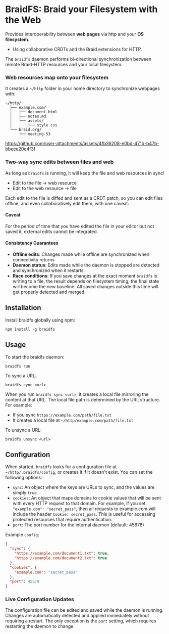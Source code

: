 # BraidFS: Braid your Filesystem with the Web

Provides interoperability between **web pages** via http and your **OS filesystem**.
  - Using collaborative CRDTs and the Braid extensions for HTTP.

The `braidfs` daemon performs bi-directional synchronization between remote Braid-HTTP resources and your local filesystem.

### Web resources map onto your filesystem

It creates a `~/http` folder in your home directory to synchronize webpages with:

```
~/http/
  ├── example.com/
  │   ├── document.html
  │   ├── notes.md
  │   └── assets/
  │       └── style.css
  └── braid.org/
      └── meeting-53
```


https://github.com/user-attachments/assets/4fb36208-e0bd-471b-b47b-bbeee20e4f3f



### Two-way sync edits between files and web

As long as `braidfs` is running, it will keep the file and web resources in
sync!

 - Edit to the file → web resource
 - Edit to the web resource → file

Each edit to the file is diffed and sent as a CRDT patch, so you can edit
files offline, and even collaboratively edit them, with one caveat:

#### Caveat

For the period of time that you have edited the file in your editor but not
saved it, external edits cannot be integrated.

#### Consistency Guarantees

- **Offline edits**: Changes made while offline are synchronized when connectivity returns
- **Daemon status**: Edits made while the daemon is stopped are detected and synchronized when it restarts
- **Race conditions**: If you save changes at the exact moment `braidfs` is writing to a file, the result depends on filesystem timing; the final state will become the new baseline. All saved changes outside this time will get properly detected and merged.

## Installation

Install braidfs globally using npm:

```
npm install -g braidfs
```

## Usage

To start the braidfs daemon:

```
braidfs run
```

To sync a URL:

```
braidfs sync <url>
```

When you run `braidfs sync <url>`, it creates a local file mirroring the content at that URL. The local file path is determined by the URL structure. For example:

- If you sync `https://example.com/path/file.txt`
- It creates a local file at `~/http/example.com/path/file.txt`

To unsync a URL:

```
braidfs unsync <url>
```

## Configuration

When started, `braidfs` looks for a configuration file at `~/http/.braidfs/config`, or creates it if it doesn't exist. You can set the following options:

- `sync`: An object where the keys are URLs to sync, and the values are simply `true`
- `cookies`: An object that maps domains to cookie values that will be sent with every HTTP request to that domain. For example, if you set `"example.com": "secret_pass"`, then all requests to example.com will include the header `Cookie: secret_pass`. This is useful for accessing protected resources that require authentication.
- `port`: The port number for the internal daemon (default: 45678)

Example `config`:

```json
{
  "sync": {
    "https://example.com/document1.txt": true,
    "https://example.com/document2.txt": true
  },
  "cookies": {
    "example.com": "secret_pass"
  },
  "port": 45678
}
```

### Live Configuration Updates

The configuration file can be edited and saved while the daemon is running. Changes are automatically detected and applied immediately without requiring a restart. The only exception is the `port` setting, which requires restarting the daemon to change.
